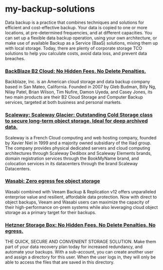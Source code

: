 # my-backup-solutions

Data backup is a practice that combines techniques and solutions for efficient and cost-effective backup. Your data is copied to one or more locations, at pre-determined frequencies, and at different capacities. You can set up a flexible data backup operation, using your own architecture, or make use of available Backup as a Service (BaaS) solutions, mixing them up with local storage. Today, there are plenty of corporate storage TCO solutions to help you calculate costs, avoid data loss, and prevent data breaches.

### [BackBlaze B2 Cloud: No Hidden Fees. No Delete Penalties.](https://www.backblaze.com/b2/cloud-storage.html)
Backblaze, Inc. is an American cloud storage and data backup company based in San Mateo, California. Founded in 2007 by Gleb Budman, Billy Ng, Nilay Patel, Brian Wilson, Tim Nufire, Damon Uyeda, and Casey Jones, its two main products are their B2 Cloud Storage and Computer Backup services, targeted at both business and personal markets.

### [Scaleway: Scaleway Glacier: Outstanding Cold Storage class to secure long-term object storage. Ideal for deep archived data.](https://www.scaleway.com/en/glacier-cold-storage/)
Scaleway is a French Cloud computing and web hosting company, founded by Xavier Niel in 1999 and a majority owned subsidiary of the Iliad group. The company provides physical dedicated servers and cloud computing architectures through Scaleway Dedibox and Scaleway Elements brands, domain registration services through the BookMyName brand, and colocation services in its datacenters through the brand Scaleway Datacenters.

### [Wasabi: Zero egress fee object storage](https://wasabi.com/glossary/egress-charges-definition/)
Wasabi combined with Veeam Backup & Replication v12 offers unparalleled enterprise value and resilient, affordable data protection. Now with direct to object backups, Veeam and Wasabi users can maximize the capacity of their high-performance on-prem systems while also leveraging cloud object storage as a primary target for their backups.

### [Hetzner Storage Box: No Hidden Fees. No Delete Penalties. No egress.](https://www.hetzner.com/storage/storage-box)
THE QUICK, SECURE AND CONVENIENT STORAGE SOLUTION. Make them part of your data recovery plan today for increased redundancy, and automate your backups. With a sub-account, you can create another user and assign a directory for this user. When the user logs in, they will only be able to access the files that are saved in this directory.
